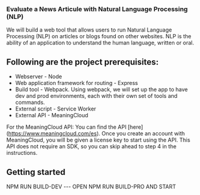 <!-- @format -->

### Evaluate a News Articule with Natural Language Processing (NLP) 

We will build a web tool that allows users to run Natural Language Processing (NLP) on articles or blogs found on other websites. NLP is the ability of an application to understand the human language, written or oral.

## Following are the project prerequisites:

- Webserver - Node
- Web application framework for routing - Express
- Build tool - Webpack. Using webpack, we will set up the app to have dev and prod environments, each with their own set of tools and commands.
- External script - Service Worker
- External API - MeaningCloud

For the MeaningCloud API: You can find the API [here] (https://www.meaningcloud.com/es). Once you create an account with MeaningCloud, you will be given a license key to start using the API. This API does not require an SDK, so you can skip ahead to step 4 in the instructions.

## Getting started

NPM RUN BUILD-DEV --- OPEN 
NPM RUN BUILD-PRO AND START

